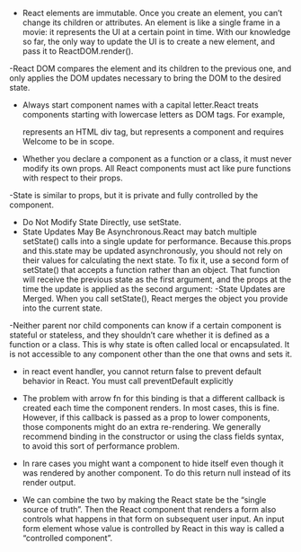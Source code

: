 - React elements are immutable. Once you create an element, you can’t change its children or attributes. An element is like a single frame in a movie: it represents the UI at a certain point in time. With our knowledge so far, the only way to update the UI is to create a new element, and pass it to ReactDOM.render().

-React DOM compares the element and its children to the previous one, and only applies the DOM updates necessary to bring the DOM to the desired state.

- Always start component names with a capital letter.React treats components starting with lowercase letters as DOM tags. For example, <div /> represents an HTML div tag, but <Welcome /> represents a component and requires Welcome to be in scope.

- Whether you declare a component as a function or a class, it must never modify its own props. All React components must act like pure functions with respect to their props.

-State is similar to props, but it is private and fully controlled by the component.

- Do Not Modify State Directly, use setState. 
- State Updates May Be Asynchronous.React may batch multiple setState() calls into a single update for performance. Because this.props and this.state may be updated asynchronously, you should not rely on their values for calculating the next state. To fix it, use a second form of setState() that accepts a function rather than an object. That function will receive the previous state as the first argument, and the props at the time the update is applied as the second argument:
-State Updates are Merged. When you call setState(), React merges the object you provide into the current state.

-Neither parent nor child components can know if a certain component is stateful or stateless, and they shouldn’t care whether it is defined as a function or a class. This is why state is often called local or encapsulated. It is not accessible to any component other than the one that owns and sets it.

- in react event handler, you cannot return false to prevent default behavior in React. You must call preventDefault explicitly

- The problem with arrow fn for this binding is that a different callback is created each time the component renders. In most cases, this is fine. However, if this callback is passed as a prop to lower components, those components might do an extra re-rendering. We generally recommend binding in the constructor or using the class fields syntax, to avoid this sort of performance problem.

- In rare cases you might want a component to hide itself even though it was rendered by another component. To do this return null instead of its render output.

- We can combine the two by making the React state be the “single source of truth”. Then the React component that renders a form also controls what happens in that form on subsequent user input. An input form element whose value is controlled by React in this way is called a “controlled component”.